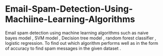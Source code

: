 # Email-Spam-Detection-Using-Machiine-Learning-Algorithms
Email spam detection using machine learning algorithms such as naive bayes model , SVM model , Decision tree model , random forest classifier , logistic regression. To find out which algorithm performs well as in the form of accuracy to find spam messages in the given dataset .
